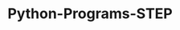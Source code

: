 # Python-Programs-STEP
       
  
              
                
               
                          
  
